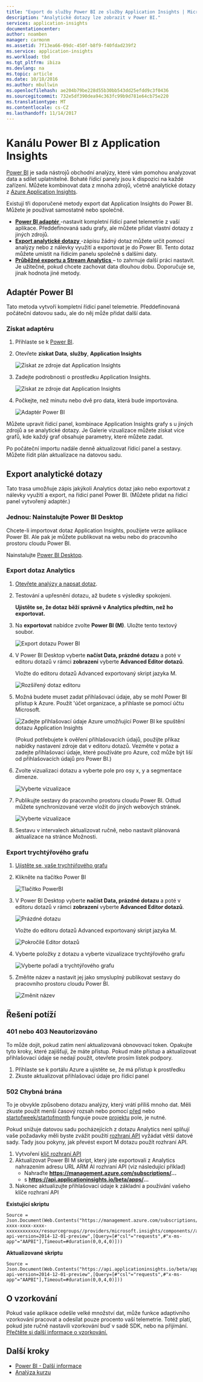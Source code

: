 ```yaml
---
title: "Export do služby Power BI ze služby Application Insights | Microsoft Docs"
description: "Analytické dotazy lze zobrazit v Power BI."
services: application-insights
documentationcenter: 
author: noamben
manager: carmonm
ms.assetid: 7f13ea66-09dc-450f-b8f9-f40fdad239f2
ms.service: application-insights
ms.workload: tbd
ms.tgt_pltfrm: ibiza
ms.devlang: na
ms.topic: article
ms.date: 10/18/2016
ms.author: mbullwin
ms.openlocfilehash: ae204b79be228d55b30bb543dd25efdd9c3f0436
ms.sourcegitcommit: 732e5df390dea94c363fc99b9d781e64cb75e220
ms.translationtype: MT
ms.contentlocale: cs-CZ
ms.lasthandoff: 11/14/2017
---
```

# <a name="feed-power-bi-from-application-insights"></a>Kanálu Power BI z Application Insights
[Power BI](http://www.powerbi.com/) je sada nástrojů obchodní analýzy, které vám pomohou analyzovat data a sdílet uplatnitelné. Bohaté řídicí panely jsou k dispozici na každé zařízení. Můžete kombinovat data z mnoha zdrojů, včetně analytické dotazy z [Azure Application Insights](app-insights-overview.md).

Existují tři doporučené metody export dat Application Insights do Power BI. Můžete je používat samostatně nebo společně.

* [**Power BI adaptér** ](#power-pi-adapter) -nastavit kompletní řídicí panel telemetrie z vaší aplikace. Předdefinovaná sadu grafy, ale můžete přidat vlastní dotazy z jiných zdrojů.
* [**Export analytické dotazy** ](#export-analytics-queries) -zápisu žádný dotaz můžete určit pomocí analýzy nebo z nálevky využití a exportovat je do Power BI. Tento dotaz můžete umístit na řídicím panelu společně s dalšími daty.
* [**Průběžné exportu a Stream Analytics** ](app-insights-export-stream-analytics.md) – to zahrnuje další práci nastavit. Je užitečné, pokud chcete zachovat data dlouhou dobu. Doporučuje se, jinak hodnota jiné metody.

## <a name="power-bi-adapter"></a>Adaptér Power BI
Tato metoda vytvoří kompletní řídicí panel telemetrie. Předdefinovaná počáteční datovou sadu, ale do něj může přidat další data.

### <a name="get-the-adapter"></a>Získat adaptéru
1. Přihlaste se k [Power BI](https://app.powerbi.com/).
2. Otevřete **získat Data**, **služby**, **Application Insights**
   
    ![Získat ze zdroje dat Application Insights](./media/app-insights-export-power-bi/power-bi-adapter.png)
3. Zadejte podrobnosti o prostředku Application Insights.
   
    ![Získat ze zdroje dat Application Insights](./media/app-insights-export-power-bi/azure-subscription-resource-group-name.png)
4. Počkejte, než minutu nebo dvě pro data, která bude importována.
   
    ![Adaptér Power BI](./media/app-insights-export-power-bi/010.png)

Můžete upravit řídicí panel, kombinace Application Insights grafy s u jiných zdrojů a se analytické dotazy. Je Galerie vizualizace můžete získat více grafů, kde každý graf obsahuje parametry, které můžete zadat.

Po počáteční importu nadále denně aktualizovat řídicí panel a sestavy. Můžete řídit plán aktualizace na datovou sadu.

## <a name="export-analytics-queries"></a>Export analytické dotazy
Tato trasa umožňuje zápis jakýkoli Analytics dotaz jako nebo exportovat z nálevky využití a export, na řídicí panel Power BI. (Můžete přidat na řídicí panel vytvořený adaptér.)

### <a name="one-time-install-power-bi-desktop"></a>Jednou: Nainstalujte Power BI Desktop
Chcete-li importovat dotaz Application Insights, použijete verze aplikace Power BI. Ale pak je můžete publikovat na webu nebo do pracovního prostoru cloudu Power BI. 

Nainstalujte [Power BI Desktop](https://powerbi.microsoft.com/en-us/desktop/).

### <a name="export-an-analytics-query"></a>Export dotaz Analytics
1. [Otevřete analýzy a napsat dotaz](app-insights-analytics-tour.md).
2. Testování a upřesnění dotazu, až budete s výsledky spokojeni.

   **Ujistěte se, že dotaz běží správně v Analytics předtím, než ho exportovat.**
3. Na **exportovat** nabídce zvolte **Power BI (M)**. Uložte tento textový soubor.
   
    ![Export dotazu Power BI](./media/app-insights-export-power-bi/analytics-export-power-bi.png)
4. V Power BI Desktop vyberte **načíst Data, prázdné dotazu** a poté v editoru dotazů v rámci **zobrazení** vyberte **Advanced Editor dotazů**.

    Vložte do editoru dotazů Advanced exportovaný skript jazyka M.

    ![Rozšířený dotaz editoru](./media/app-insights-export-power-bi/power-bi-import-analytics-query.png)

1. Možná budete muset zadat přihlašovací údaje, aby se mohl Power BI přístup k Azure. Použít 'účet organizace, a přihlaste se pomocí účtu Microsoft.
   
    ![Zadejte přihlašovací údaje Azure umožňující Power BI ke spuštění dotazu Application Insights](./media/app-insights-export-power-bi/power-bi-import-sign-in.png)

    (Pokud potřebujete k ověření přihlašovacích údajů, použijte příkaz nabídky nastavení zdroje dat v editoru dotazů. Vezměte v potaz a zadejte přihlašovací údaje, které používáte pro Azure, což může být liší od přihlašovacích údajů pro Power BI.)
2. Zvolte vizualizaci dotazu a vyberte pole pro osy x, y a segmentace dimenze.
   
    ![Vyberte vizualizace](./media/app-insights-export-power-bi/power-bi-analytics-visualize.png)
3. Publikujte sestavy do pracovního prostoru cloudu Power BI. Odtud můžete synchronizované verze vložit do jiných webových stránek.
   
    ![Vyberte vizualizace](./media/app-insights-export-power-bi/publish-power-bi.png)
4. Sestavu v intervalech aktualizovat ručně, nebo nastavit plánovaná aktualizace na stránce Možnosti.

### <a name="export-a-funnel"></a>Export trychtýřového grafu
1. [Ujistěte se, vaše trychtýřového grafu](usage-funnels.md)
2. Klikněte na tlačítko Power BI 

   ![Tlačítko PowerBI](./media/app-insights-export-power-bi/button.png)
   
3. V Power BI Desktop vyberte **načíst Data, prázdné dotazu** a poté v editoru dotazů v rámci **zobrazení** vyberte **Advanced Editor dotazů**.

   ![Prázdné dotazu](./media/app-insights-export-power-bi/blankquery.png)

   Vložte do editoru dotazů Advanced exportovaný skript jazyka M. 

   ![Pokročilé Editor dotazů](./media/app-insights-export-power-bi/advancedquery.png)

4. Vyberte položky z dotazu a vyberte vizualizace trychtýřového grafu

   ![Vyberte pořadí a trychtýřového grafu](./media/app-insights-export-power-bi/selectsequence.png)

5. Změňte název a nastavit jej jako smysluplný publikovat sestavy do pracovního prostoru cloudu Power BI. 

   ![Změnit název](./media/app-insights-export-power-bi/changetitle.png)

## <a name="troubleshooting"></a>Řešení potíží

### <a name="401-or-403-unauthorized"></a>401 nebo 403 Neautorizováno 
To může dojít, pokud zatím není aktualizovaná obnovovací token. Opakujte tyto kroky, které zajišťují, že máte přístup. Pokud máte přístup a aktualizovat přihlašovací údaje se nedají použít, otevřete prosím lístek podpory.

1. Přihlaste se k portálu Azure a ujistěte se, že má přístup k prostředku
2. Zkuste aktualizovat přihlašovací údaje pro řídicí panel

### <a name="502-bad-gateway"></a>502 Chybná brána
To je obvykle způsobeno dotazu analýzy, který vrátí příliš mnoho dat. Měli zkuste použít menší časový rozsah nebo pomocí [před](https://docs.microsoft.com/en-us/azure/application-insights/app-insights-analytics-reference#ago) nebo [startofweek/startofmonth](https://docs.microsoft.com/en-us/azure/application-insights/app-insights-analytics-reference#startofweek) funguje pouze [projektu](https://docs.microsoft.com/en-us/azure/application-insights/app-insights-analytics-reference#project-operator) pole, je nutné.

Pokud snižuje datovou sadu pocházejících z dotazu Analytics není splňují vaše požadavky měli byste zvážit použití [rozhraní API](https://dev.applicationinsights.io/documentation/overview) vyžádat větší datové sady. Tady jsou pokyny, jak převést export M dotazu použít rozhraní API.

1. Vytvoření [klíč rozhraní API](https://dev.applicationinsights.io/documentation/Authorization/API-key-and-App-ID)
2. Aktualizovat Power BI M skript, který jste exportovali z Analytics nahrazením adresu URL ARM AI rozhraní API (viz následující příklad)
   * Nahraďte **https://management.azure.com/subscriptions/...**
   * s **https://api.applicationinsights.io/beta/apps/...**
3. Nakonec aktualizujte přihlašovací údaje k základní a používání vašeho klíče rozhraní API
  

**Existující skriptu**
 ```
 Source = Json.Document(Web.Contents("https://management.azure.com/subscriptions/xxxxxxxx-xxxx-xxxx-xxxx-xxxxxxxxxxxx/resourcegroups//providers/microsoft.insights/components//api/query?api-version=2014-12-01-preview",[Query=[#"csl"="requests",#"x-ms-app"="AAPBI"],Timeout=#duration(0,0,4,0)]))
 ```
**Aktualizované skriptu**
 ```
 Source = Json.Document(Web.Contents("https://api.applicationinsights.io/beta/apps/<APPLICATION_ID>/query?api-version=2014-12-01-preview",[Query=[#"csl"="requests",#"x-ms-app"="AAPBI"],Timeout=#duration(0,0,4,0)]))
 ```

## <a name="about-sampling"></a>O vzorkování
Pokud vaše aplikace odešle velké množství dat, může funkce adaptivního vzorkování pracovat a odesílat pouze procento vaší telemetrie. Totéž platí, pokud jste ručně nastavili vzorkování buď v sadě SDK, nebo na přijímání. [Přečtěte si další informace o vzorkování.](app-insights-sampling.md)


## <a name="next-steps"></a>Další kroky
* [Power BI - Další informace](http://www.powerbi.com/learning/)
* [Analýza kurzu](app-insights-analytics-tour.md)


